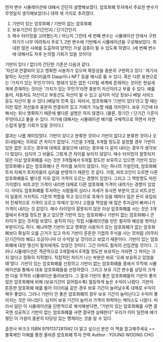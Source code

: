 먼저 변수 시뮬레이션에 대해서 간단히 설명해보겠다. 
암호화폐 투자에서 주요한 변수가 무엇일지 생각해보았더니 대략 세 가지로 추려졌다. 
1) 기반이 있는 암호화폐 / 기반이 없는 암호화폐 
2) 보유기간이 장기간인지 / 단기간인지 
3) 매수 타이밍을 고려했는지 / 아닌지 
그런데 세 번째 변수는 시뮬레이션 안에서 구현하기가 너무 어려워서 주로 1, 2번 변수에 기반해서 시뮬레이션을 구성해보았다. 
최대한 많은 사례를 도출하여 양적인 가설 검증이 될 수 있도록 하였다. (세 번째 변수에 대해서도 차후 논의할 기회가 있을 것이다)

기반이 있다 / 없다의 간단한 기준은 다음과 같다.  
‘자산과 연결되어 있고 명확한 사용처가 있으며 확장성을 충분히 구현하고 있다.’ 여기서 말하는 자산은 이더리움의 Dapp이나 NFT 등을 예시로 들 수 있다. 
혹은 다른 표현으로는 ‘가치가 있는 무언가’이다. 형태가 있든 없든 디지털 세계에 존재하는 것이든 현실세계에 존재하는 것이든 ‘가치가 있는 무언가’라면 충분히 
자산이라고 부를 수 있다. 예를 들어, 자동차도 자산이고 부동산도 자산이 될 수 있고 심지어 식당 정보나 배달 서비스 등도 자산이 될 수 있다 (배달의 민족 등). 
따라서, 암호화폐가 ‘기반이 있다’라고 할 때는 이런 많은 자산들과 충분히 연결되어 있고 거래가 가능할 때를 의미한다. 
보유 기간에 대해서는 워낙 명확하기 때문에 별다른 설명은 하지 않겠다. (물론, 장기간 / 단기간 기준이 무엇이냐고 물을 수 있다. 거기에 대해서는 
시뮬레이션 얘기를 구체적으로 하면서 자연스럽게 말할 기회가 있을 것이다.) 


결과는 나름 재미있었다. 
기반이 있다고 분류한 것이나 기반이 없다고 분류한 것이나 오르내림에는 의외로 큰 차이가 없었다. 기간을 3개월, 6개월 정도로 설정할 경우 기반이 있든 없든 
오르는 경우에 대체로 올랐으며 내리는 경우에 다 같이 내리는 경우가 생각보다 많았다. 심지어 그 비율도 그렇게 큰 차이를 보이지 않았다. 매수 타이밍이 잘못되지 
않은 이상 암호화폐를 사는 것은 3개월에서 6개월 정도만 보유하고 있으면 기반이 있는 암호화폐나 없는 암호화폐나 큰 차이를 보이지 않았다. 
이는 하나의 가설인데, 암호화폐 투자 자체가 투자자들의 심리를 반영하기 때문인 것 같다. 가령, 비트코인이 오르면 다른 암호화폐들도 별다른 이유 없이 가격이 오르는 경향이 있었다. 
그리고 그 역방향도 마찬가지였다. 비트코인 가격이 내리면 대체로 다른 암호화폐 가격이 내려가는 경향이 있었다. 아마도 암호화폐를 투자하는 사람들의 심리나 자세가 유사한 
부분이 있고 비트코인이 일종의 가치척도 기준의 역할을 하고 있으므로 호재가 있을 때마다 많은 돈이 유입되어 전체적으로 가격이 오르고 악재가 있거나 고점을 찍었을 때 많은 
투자금이 빠져나가 가격이 내리는 것 같았다. 
매수 타이밍이 잘못되지 않은 이상 암호화폐를 사는 것은 3개월에서 6개월 정도만 들고 있으면 기반이 있는 암호화폐나 기반이 없는 암호화폐나 큰 차이가 없는 것처럼 보였다. 
솔직히 이는 직접 시뮬레이션을 만든 필자의 예상을 벗어난 부분이기도 하다. 왜냐하면 기반이 있고 명확한 사용처가 있는 암호화폐가 없는 암호화폐보다 확실히 오를 근거가 있고 
마치 기반이 튼튼한 기업의 주식을 사는 것처럼 (아무리 단기간이라 해도) 조금이나마 더 수익일 날 것이라고 보았기 때문이다. 기반이 있는 암호화폐에 대한 맹신이 필자에게도 
있었던 것이다. 그건 아마도 필자의 선입견일 것이다. 그러나 시뮬레이션은 객관적으로 3개월에서 6개월 정도만 보유하는 거라면 그 차이는 크지 않다고 정확히 지적했다. 
직접적인 차이가 나는 부분은 바로 '오래 보유하고 있었을 때'였다. 기반이 있는 암호화폐를 선정하고 기반이 없는 암호화폐들 중에서 무작위 시뮬레이션을 통해서 대표 암호화폐들을 
선정하였다. 그리고 보유 기간 변수를 상당히 크게 한 다음 무작위 시뮬레이션 돌려보았다. 그 결과 기반이 좋은 암호화폐들이 기반이 좋지 않은 암호화폐에 비해 (보유기간이 길어질수록) 
월등하게 높은 수익이 나왔다. 기반이 튼튼한 암호화폐 예를 들어 이더리움 같은 경우 보유 기간이 늘어날수록 대체로 수익이 매우 좋았다. 그러나 기반이 안 좋은 암호화폐의 경우 
보유 기간이 늘어난다고 수익이 좋아지는 것은 아니었다. 심지어 보유 기간이 늘어서 가격이 하락하는 케이스도 나왔다. 
따라서 일단 이 시뮬레이션을 단편적으로 해석해본다면, “기반이 있는 암호화폐를 사면 결국엔 성공하고 기반이 없는 암호화폐를 사면 결국엔 실패한다” 우리가 이미 일전에 
얘기했던 이 가설이 충분히 타당성 있는 명제라는 것을 알 수 있다. 


출판사 부크크
ISBN 9791137281592
더 알고 싶으신 분은 이 책을 참고해주세요  => 블록체인 이해를 통한 올바른 암호화폐 투자 전략 
Author : YOUNG WOONG CHO 
